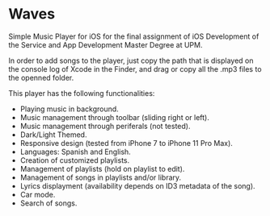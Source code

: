 # Waves
Simple Music Player for iOS for the final assignment of iOS Development of the Service and App Development Master Degree at UPM.

In order to add songs to the player, just copy the path that is displayed on the console log of Xcode in the Finder, and drag or copy all the .mp3 files to the openned folder.

This player has the following functionalities:

  - Playing music in background.
  - Music management through toolbar (sliding right or left).
  - Music management through periferals (not tested).
  - Dark/Light Themed.
  - Responsive design (tested from iPhone 7 to iPhone 11 Pro Max).
  - Languages: Spanish and English.
  - Creation of customized playlists.
  - Management of playlists (hold on playlist to edit).
  - Management of songs in playlists and/or library.
  - Lyrics displayment (availability depends on ID3 metadata of the song).
  - Car mode.
  - Search of songs.
